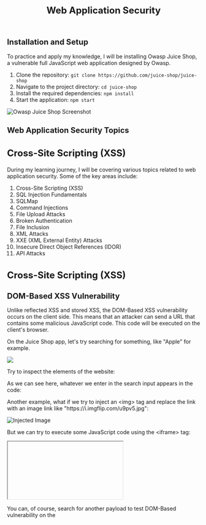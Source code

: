 <!DOCTYPE html>
<html>
<head>
</head>
<body>
  <header>
    <h1 style="text-align: center; font-size: 24px; margin: 20px;">Web Application Security</h1>
  </header>

  <section>
    <h2 style="font-size: 20px;">Installation and Setup</h2>
    <p>To practice and apply my knowledge, I will be installing Owasp Juice Shop, a vulnerable full JavaScript web application designed by Owasp.</p>
    <ol>
      <li>Clone the repository: <code>git clone https://github.com/juice-shop/juice-shop</code></li>
      <li>Navigate to the project directory: <code>cd juice-shop</code></li>
      <li>Install the required dependencies: <code>npm install</code></li>
      <li>Start the application: <code>npm start</code></li>
    </ol>
    <img src="https://th.bing.com/th/id/R.12ee318566a8850abfea46d0129f6fe3?rik=TOem1fxrHz3OWg&pid=ImgRaw&r=0" alt="Owasp Juice Shop Screenshot">
  </section>

  <section>
    <h2 style="font-size: 20px;">Web Application Security Topics</h2>
    <h1 style="font-size: 24px;">Cross-Site Scripting (XSS)</h1>
    <p>During my learning journey, I will be covering various topics related to web application security. Some of the key areas include:</p>
    <ol>
      <li>Cross-Site Scripting (XSS)</li>
      <li>SQL Injection Fundamentals</li>
      <li>SQLMap</li>
      <li>Command Injections</li>
      <li>File Upload Attacks</li>
      <li>Broken Authentication</li>
      <li>File Inclusion</li>
      <li>XML Attacks</li>
      <li>XXE (XML External Entity) Attacks</li>
      <li>Insecure Direct Object References (IDOR)</li>
      <li>API Attacks</li>
    </ol>
  </section>

  <section>
    <h1 style="font-size: 24px;">Cross-Site Scripting (XSS)</h1>
    <h2 style="font-size: 20px;">DOM-Based XSS Vulnerability</h2>
    <p>Unlike reflected XSS and stored XSS, the DOM-Based XSS vulnerability occurs on the client side. This means that an attacker can send a URL that contains some malicious JavaScript code. This code will be executed on the client's browser.</p>
    <p>On the Juice Shop app, let's try searching for something, like "Apple" for example.</p>
    <img src="https://github.com/msfcode/WebAppSec/assets/74313566/b501b49d-00bc-4723-92a6-444fd0bd48e1)">
    <p>Try to inspect the elements of the website:</p>
    <p>As we can see here, whatever we enter in the search input appears in the code:</p>
    <p>Another example, what if we try to inject an &lt;img&gt; tag and replace the link with an image link like "https://i.imgflip.com/u9pv5.jpg":</p>
    <img src="https://i.imgflip.com/u9pv5.jpg" alt="Injected Image">
    <p>But we can try to execute some JavaScript code using the &lt;iframe&gt; tag:</p>
    <iframe src="javascript:alert('DOMED')"></iframe>
    <p>You can, of course, search for another payload to test DOM-Based vulnerability on the
